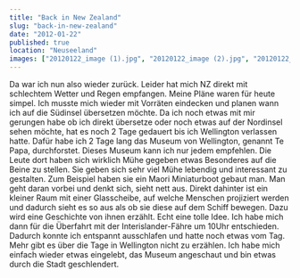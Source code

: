 ```yaml
---
title: "Back in New Zealand"
slug: "back-in-new-zealand"
date: "2012-01-22"
published: true
location: "Neuseeland"
images: ["20120122_image (1).jpg", "20120122_image (2).jpg", "20120122_image (3).jpg", "20120122_image (4).jpg", "20120122_image (5).jpg"]
---
```

    
Da war ich nun also wieder zurück. Leider hat mich NZ direkt mit schlechtem Wetter und Regen empfangen. Meine Pläne waren für heute simpel. Ich musste mich wieder mit Vorräten eindecken und planen wann ich auf die Südinsel übersetzen möchte. Da ich noch etwas mit mir gerungen habe ob ich direkt übersetze oder noch etwas auf der Nordinsel sehen möchte, hat es noch 2 Tage gedauert bis ich Wellington verlassen hatte. Dafür habe ich 2 Tage lang das Museum von Wellington, genannt Te Papa, durchforstet. Dieses Museum kann ich nur jedem empfehlen. Die Leute dort haben sich wirklich Mühe gegeben etwas Besonderes auf die Beine zu stellen. Sie geben sich sehr viel Mühe lebendig und interessant zu gestalten. Zum Beispiel haben sie ein Maori Miniaturboot gebaut man. Man geht daran vorbei und denkt sich, sieht nett aus. Direkt dahinter ist ein kleiner Raum mit einer Glasscheibe, auf welche Menschen projiziert werden und dadurch sieht es so aus als ob sie diese auf dem Schiff bewegen. Dazu wird eine Geschichte von ihnen erzählt. Echt eine tolle Idee. Ich habe mich dann für die Überfahrt mit der Interislander-Fähre um 10Uhr entschieden. Dadurch konnte ich entspannt ausschlafen und hatte noch etwas vom Tag.
Mehr gibt es über die Tage in Wellington nicht zu erzählen. Ich habe mich einfach wieder etwas eingelebt, das Museum angeschaut und bin etwas durch die Stadt geschlendert.